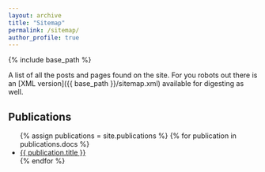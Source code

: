 ```yaml
---
layout: archive
title: "Sitemap"
permalink: /sitemap/
author_profile: true
---
```


{% include base_path %}

A list of all the posts and pages found on the site. For you robots out there is an [XML version]({{ base_path }}/sitemap.xml) available for digesting as well.

<h2>Publications</h2>
<ul>
  {% assign publications = site.publications %}
  {% for publication in publications.docs %}
    <li>
      <a href="{{ publication.url }}">{{ publication.title }}</a>
    </li>
  {% endfor %}
</ul>

